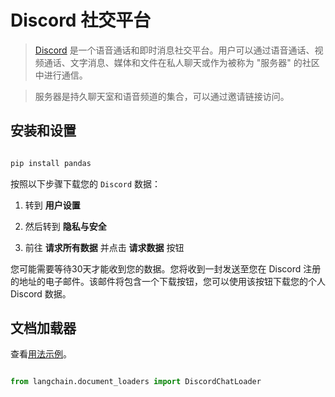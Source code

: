 # Discord 社交平台



>[Discord](https://discord.com/) 是一个语音通话和即时消息社交平台。用户可以通过语音通话、视频通话、文字消息、媒体和文件在私人聊天或作为被称为 "服务器" 的社区中进行通信。

> 服务器是持久聊天室和语音频道的集合，可以通过邀请链接访问。

>



## 安装和设置





```bash

pip install pandas

```



按照以下步骤下载您的 `Discord` 数据：



1. 转到 **用户设置**

2. 然后转到 **隐私与安全**

3. 前往 **请求所有数据** 并点击 **请求数据** 按钮



您可能需要等待30天才能收到您的数据。您将收到一封发送至您在 Discord 注册的地址的电子邮件。该邮件将包含一个下载按钮，您可以使用该按钮下载您的个人 Discord 数据。





## 文档加载器



查看[用法示例](../modules/indexes/document_loaders/examples/discord.ipynb)。





```python

from langchain.document_loaders import DiscordChatLoader

```

